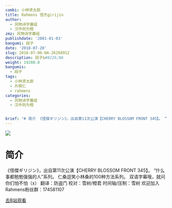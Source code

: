 ```yaml
---
combi: 小林贤太郎
title: Rahmens 怪杰girijin
author:
  - 风物诗字幕组
  - 汉中则为橙
zmz: 风物诗字幕组
publishdate: '2001-01-03'
bangumi: 段子
date: '2018-07-20'
slug: 2018-07-06-NA-26268912
description: 段子&#8226;NA
weight: 19280.0
bangumis:
  - 段子
tags:
  - 小林贤太郎
  - 片桐仁
  - rahmens
categories:
  - 风物诗字幕组
  - 汉中则为橙


brief: "# 简介 《怪傑ギリジン》，出自第11次公演【CHERRY BLOSSOM FRONT 345】。 “什么事都勉勉强强的人”系列。 仁桑逗笑小林桑的100种方法系列。 双语字幕哦，就问你们怕不怕（x） 翻译：防盗门 校对：雪树/橙君 时间轴/压制：雪树 欢迎加入Rahmens粉丝群：174581107"
---
```

![](https://i.imgur.com/KFb8E8k.jpg)
# 简介  
《怪傑ギリジン》，出自第11次公演【CHERRY BLOSSOM FRONT 345】。
“什么事都勉勉强强的人”系列。
仁桑逗笑小林桑的100种方法系列。
双语字幕哦，就问你们怕不怕（x）
翻译：防盗门 校对：雪树/橙君 时间轴/压制：雪树
欢迎加入Rahmens粉丝群：174581107  

[去B站观看](https://www.bilibili.com/video/av26268912/)
 
